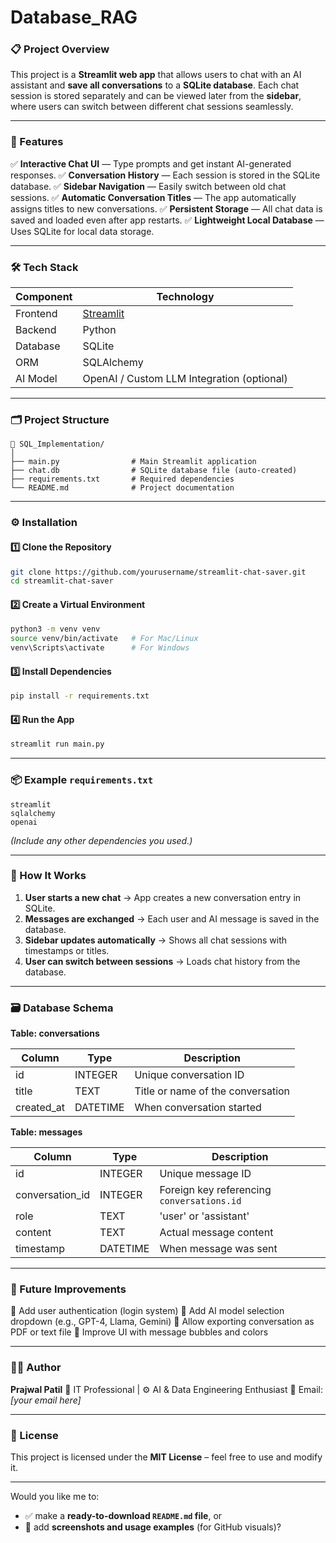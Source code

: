# Database_RAG

### 📋 Project Overview

This project is a **Streamlit web app** that allows users to chat with an AI assistant and **save all conversations** to a **SQLite database**.
Each chat session is stored separately and can be viewed later from the **sidebar**, where users can switch between different chat sessions seamlessly.

---

### 🚀 Features

✅ **Interactive Chat UI** — Type prompts and get instant AI-generated responses.
✅ **Conversation History** — Each session is stored in the SQLite database.
✅ **Sidebar Navigation** — Easily switch between old chat sessions.
✅ **Automatic Conversation Titles** — The app automatically assigns titles to new conversations.
✅ **Persistent Storage** — All chat data is saved and loaded even after app restarts.
✅ **Lightweight Local Database** — Uses SQLite for local data storage.

---

### 🛠️ Tech Stack

| Component | Technology                                 |
| --------- | ------------------------------------------ |
| Frontend  | [Streamlit](https://streamlit.io)          |
| Backend   | Python                                     |
| Database  | SQLite                                     |
| ORM       | SQLAlchemy                                 |
| AI Model  | OpenAI / Custom LLM Integration (optional) |

---

### 🗂️ Project Structure

```
📁 SQL_Implementation/
│
├── main.py                # Main Streamlit application
├── chat.db                # SQLite database file (auto-created)
├── requirements.txt       # Required dependencies
└── README.md              # Project documentation
```

---

### ⚙️ Installation

#### 1️⃣ Clone the Repository

```bash
git clone https://github.com/yourusername/streamlit-chat-saver.git
cd streamlit-chat-saver
```

#### 2️⃣ Create a Virtual Environment

```bash
python3 -m venv venv
source venv/bin/activate   # For Mac/Linux
venv\Scripts\activate      # For Windows
```

#### 3️⃣ Install Dependencies

```bash
pip install -r requirements.txt
```

#### 4️⃣ Run the App

```bash
streamlit run main.py
```

---

### 📦 Example `requirements.txt`

```text
streamlit
sqlalchemy
openai
```

*(Include any other dependencies you used.)*

---

### 🧩 How It Works

1. **User starts a new chat** → App creates a new conversation entry in SQLite.
2. **Messages are exchanged** → Each user and AI message is saved in the database.
3. **Sidebar updates automatically** → Shows all chat sessions with timestamps or titles.
4. **User can switch between sessions** → Loads chat history from the database.

---

### 🗃️ Database Schema

**Table: conversations**

| Column     | Type     | Description                       |
| ---------- | -------- | --------------------------------- |
| id         | INTEGER  | Unique conversation ID            |
| title      | TEXT     | Title or name of the conversation |
| created_at | DATETIME | When conversation started         |

**Table: messages**

| Column          | Type     | Description                                |
| --------------- | -------- | ------------------------------------------ |
| id              | INTEGER  | Unique message ID                          |
| conversation_id | INTEGER  | Foreign key referencing `conversations.id` |
| role            | TEXT     | 'user' or 'assistant'                      |
| content         | TEXT     | Actual message content                     |
| timestamp       | DATETIME | When message was sent                      |

---

### 🧠 Future Improvements

🔹 Add user authentication (login system)
🔹 Add AI model selection dropdown (e.g., GPT-4, Llama, Gemini)
🔹 Allow exporting conversation as PDF or text file
🔹 Improve UI with message bubbles and colors

---

### 👨‍💻 Author

**Prajwal Patil**
💼 IT Professional | ⚙️ AI & Data Engineering Enthusiast
📧 Email: *[your email here]*

---

### 📄 License

This project is licensed under the **MIT License** – feel free to use and modify it.

---

Would you like me to:

* ✅ make a **ready-to-download `README.md` file**, or
* 📘 add **screenshots and usage examples** (for GitHub visuals)?
